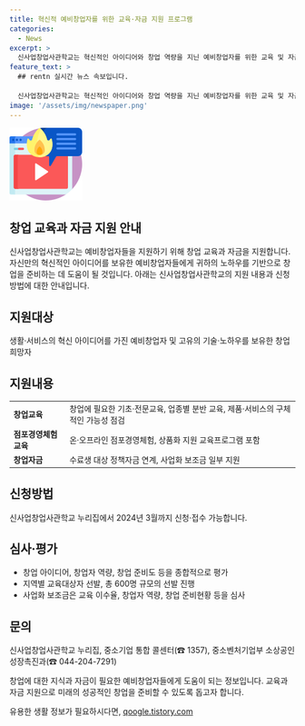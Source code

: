 ```yaml
---
title: 혁신적 예비창업자를 위한 교육·자금 지원 프로그램
categories:
  - News
excerpt: >
  신사업창업사관학교는 혁신적인 아이디어와 창업 역량을 지닌 예비창업자를 위한 교육 및 자금 지원 프로그램이다. 지원대상은 생활·서비스 분야의 혁신 아이디어를 가진 예비창업자와 기술·노하우를 보유한 자로, 교육 및 창업자금 등이 제공된다. 신청은 신사업창업사관학교 누리집에서 가능하며, 교육과 창업자금 심사는 성장가능성, 역량, 준비도 등을 평가한다. 관련 문의는 중소기업통합콜센터와 중소벤처기업부로 가능하며, 자세한 정보는 중소벤처기업부 누리집에서 확인할 수 있다. (150자)
feature_text: >
  ## rentn 실시간 뉴스 속보입니다.

  신사업창업사관학교는 혁신적인 아이디어와 창업 역량을 지닌 예비창업자를 위한 교육 및 자금 지원 프로그램이다. 지원대상은 생활·서비스 분야의 혁신 아이디어를 가진 예비창업자와 기술·노하우를 보유한 자로, 교육 및 창업자금 등이 제공된다. 신청은 신사업창업사관학교 누리집에서 가능하며, 교육과 창업자금 심사는 성장가능성, 역량, 준비도 등을 평가한다. 관련 문의는 중소기업통합콜센터와 중소벤처기업부로 가능하며, 자세한 정보는 중소벤처기업부 누리집에서 확인할 수 있다. (150자)
image: '/assets/img/newspaper.png'
---
```


<p><img src="/assets/img/news.png" alt="rentncar 속보" /></p>

<h2>창업 교육과 자금 지원 안내</h2>

<p data-ke-size="size16">신사업창업사관학교는 예비창업자들을 지원하기 위해 창업 교육과 자금을 지원합니다. 자신만의 혁신적인 아이디어를 보유한 예비창업자들에게 귀하의 노하우를 기반으로 창업을 준비하는 데 도움이 될 것입니다. 아래는 신사업창업사관학교의 지원 내용과 신청 방법에 대한 안내입니다.</p>

<h2 data-ke-size="size26">지원대상</h2>

<p>생활·서비스의 혁신 아이디어를 가진 예비창업자 및 고유의 기술·노하우를 보유한 창업 희망자</p>

<h2 data-ke-size="size26">지원내용</h2>

<table>
   <tr>
      <td><b>창업교육</b></td>
      <td>창업에 필요한 기초·전문교육, 업종별 분반 교육, 제품·서비스의 구체적인 가능성 점검</td>
   </tr>
   <tr>
      <td><b>점포경영체험교육</b></td>
      <td>온·오프라인 점포경영체험, 상품화 지원 교육프로그램 포함</td>
   </tr>
   <tr>
      <td><b>창업자금</b></td>
      <td>수료생 대상 정책자금 연계, 사업화 보조금 일부 지원</td>
   </tr>
</table>

<h2 data-ke-size="size26">신청방법</h2>

<p>신사업창업사관학교 누리집에서 2024년 3월까지 신청·접수 가능합니다.</p>

<h2 data-ke-size="size26">심사·평가</h2>

<ul>
   <li>창업 아이디어, 창업자 역량, 창업 준비도 등을 종합적으로 평가</li>
   <li>지역별 교육대상자 선발, 총 600명 규모의 선발 진행</li>
   <li>사업화 보조금은 교육 이수율, 창업자 역량, 창업 준비현황 등을 심사</li>
</ul>

<h2 data-ke-size="size26">문의</h2>

<p>신사업창업사관학교 누리집, 중소기업 통합 콜센터(☎ 1357), 중소벤처기업부 소상공인성장촉진과(☎ 044-204-7291)</p>

<p>창업에 대한 지식과 자금이 필요한 예비창업자들에게 도움이 되는 정보입니다. 교육과 자금 지원으로 미래의 성공적인 창업을 준비할 수 있도록 돕고자 합니다.</p>
유용한 생활 정보가 필요하시다면, <a href="https://qoogle.tistory.com" rel="dofollow">qoogle.tistory.com</a>


